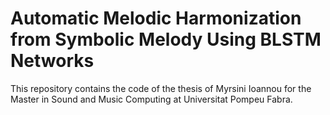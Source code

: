 # Automatic Melodic Harmonization from Symbolic Melody Using BLSTM Networks
This repository contains the code of the thesis of Myrsini Ioannou for the Master in Sound and Music Computing at Universitat Pompeu Fabra.
